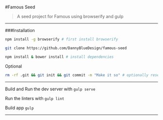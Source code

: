 #Famous Seed
> A seed project for Famous using browserify and gulp

---

###Installation

```bash
npm install -g browserify # first install browserify

git clone https://github.com/DannyBlueDesign/famous-seed

npm install & bower install # install dependencies
```

Optional
```bash
rm -rf .git && git init && git commit -m "Make it so" # optionally reset git history
```

---

Build and Run the dev server with ```gulp serve```

Run the linters with ```gulp lint```

Build app ```gulp```

---
